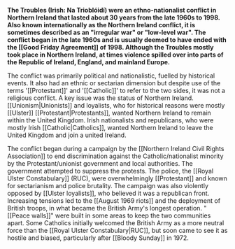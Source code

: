 **The Troubles (Irish: Na Trioblóidí) were an ethno-nationalist conflict in Northern Ireland that lasted about 30 years from the late 1960s to 1998. Also known internationally as the Northern Ireland conflict, it is sometimes described as an "irregular war" or "low-level war". The conflict began in the late 1960s and is usually deemed to have ended with the [[Good Friday Agreement]] of 1998. Although the Troubles mostly took place in Northern Ireland, at times violence spilled over into parts of the Republic of Ireland, England, and mainland Europe.**

The conflict was primarily political and nationalistic, fuelled by historical events. It also had an ethnic or sectarian dimension but despite use of the terms '[[Protestant]]' and '[[Catholic]]' to refer to the two sides, it was not a religious conflict. A key issue was the status of Northern Ireland. [[Unionism|Unionists]] and loyalists, who for historical reasons were mostly [[Ulster]] [[Protestant|Protestants]], wanted Northern Ireland to remain within the United Kingdom. Irish nationalists and republicans, who were mostly Irish [[Catholic|Catholics]], wanted Northern Ireland to leave the United Kingdom and join a united Ireland.

The conflict began during a campaign by the [[Northern Ireland Civil Rights Association]] to end discrimination against the Catholic/nationalist minority by the Protestant/unionist government and local authorities. The government attempted to suppress the protests. The police, the [[Royal Ulster Constabulary]] (RUC), were overwhelmingly [[Protestant]] and known for sectarianism and police brutality. The campaign was also violently opposed by [[Ulster loyalists]], who believed it was a republican front. Increasing tensions led to the [[August 1969 riots]] and the deployment of British troops, in what became the British Army's longest operation. "[[Peace walls]]" were built in some areas to keep the two communities apart. Some Catholics initially welcomed the British Army as a more neutral force than the [[Royal Ulster Constabulary|RUC]], but soon came to see it as hostile and biased, particularly after [[Bloody Sunday]] in 1972.